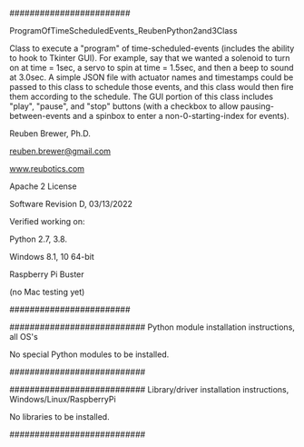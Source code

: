 ########################  

ProgramOfTimeScheduledEvents_ReubenPython2and3Class

Class to execute a "program" of time-scheduled-events (includes the ability to hook to Tkinter GUI).
For example, say that we wanted a solenoid to turn on at time = 1sec, a servo to spin at time = 1.5sec,
and then a beep to sound at 3.0sec. A simple JSON file with actuator names and timestamps could be
passed to this class to schedule those events, and this class would then fire them according to the schedule.
The GUI portion of this class includes "play", "pause", and "stop" buttons
(with a checkbox to allow pausing-between-events and a spinbox to enter a non-0-starting-index for events).

Reuben Brewer, Ph.D.

reuben.brewer@gmail.com

www.reubotics.com

Apache 2 License

Software Revision D, 03/13/2022

Verified working on: 

Python 2.7, 3.8.

Windows 8.1, 10 64-bit

Raspberry Pi Buster 

(no Mac testing yet)

########################  

########################### Python module installation instructions, all OS's

No special Python modules to be installed.

###########################

########################### Library/driver installation instructions, Windows/Linux/RaspberryPi

No libraries to be installed.

###########################
